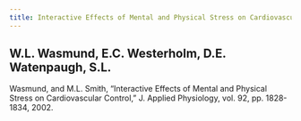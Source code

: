 ```yaml
---
title: Interactive Effects of Mental and Physical Stress on Cardiovascular Control
---
```


## W.L. Wasmund, E.C. Westerholm, D.E. Watenpaugh, S.L.
Wasmund, and M.L. Smith, “Interactive Effects of Mental and
Physical Stress on Cardiovascular Control,” J. Applied Physiology,
vol. 92, pp. 1828-1834, 2002.